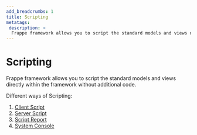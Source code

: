 ```yaml
---
add_breadcrumbs: 1
title: Scripting
metatags:
 description: >
  Frappe framework allows you to script the standard models and views directly within the framework without additional code.
---
```


# Scripting

Frappe framework allows you to script the standard models and views directly within the framework without additional code.

Different ways of Scripting:

1. [Client Script](/docs/user/en/desk/scripting/client-script)
1. [Server Script](/docs/user/en/desk/scripting/server-script)
1. [Script Report](/docs/user/en/desk/reports/script-report)
1. [System Console](/docs/user/en/desk/scripting/system-console)
